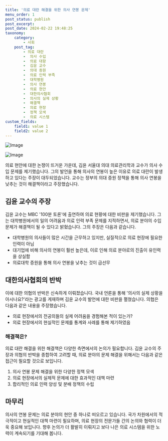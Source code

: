 ```yaml
---
title: '의료 대란 해결을 위한 의사 연봉 문제'
menu_order: 1
post_status: publish
post_excerpt: 
post_date: 2024-02-22 19:48:25
taxonomy:
    category:
        - 사회
    post_tag:
        - 의료 대란
        -  의사 수입
        -  의료 대항
        -  김윤 교수
        -  의대 증원
        -  의료 인력 부족
        -  대학병원
        -  의사 연봉
        -  의료 현안
        -  대한의사협회
        -  의사의 실제 상황
        -  해결책
        -  의료 현장
        -  정책 모색
        -  의료 시스템
custom_fields:
    field1: value 1
    field2: value 2
---
```


![Image](https://imgnews.pstatic.net/image/277/2024/02/21/0005382875_001_20240222094404023.png?type=w647)

![Image](https://imgnews.pstatic.net/image/277/2024/02/21/0005382875_002_20240222094404067.jpeg?type=w647)

의료 현안에 대한 논쟁이 뜨거운 가운데, 김윤 서울대 의대 의료관리학과 교수가 의사 수입 문제를 제기했습니다. 그의 발언을 통해 의사의 연봉이 높은 이유로 의료 대란이 발생하고 있다는 주장이 대두되었습니다. 교수는 정부의 의대 증원 정책을 통해 의사 연봉을 낮추는 것이 해결책이라고 주장했습니다.
## 김윤 교수의 주장
김윤 교수는 MBC '100분 토론'에 출연하여 의료 현황에 대한 비판을 제기했습니다. 그는 대학병원에서의 일의 어려움과 의료 인력 부족 문제를 지적하면서, 의료 분야의 수입 문제가 해결책이 될 수 있다고 밝혔습니다. 그의 주장은 다음과 같습니다.
- 대학병원의 의사들이 많은 시간을 근무하고 있지만, 실질적으로 의료 현장에 필요한 인력이 아님
- 대기업에 비해 의사의 연봉이 훨씬 높은데, 이로 인해 의료 분야로의 진출이 유인력을 상실함
- 의료대학 증원을 통해 의사 연봉을 낮추는 것이 급선무
## 대한의사협회의 반박
이에 대한 의협의 반박은 신속하게 이뤄졌습니다. 국내 언론을 통해 '의사의 실제 상황을 아시나요?'라는 광고를 게재하며 김윤 교수의 발언에 대한 비판을 펼쳤습니다. 의협은 다음과 같은 내용을 주장했습니다.
- 의료 현장에서의 전공의들의 실제 어려움을 경험해본 적이 있는가?
- 의료 현장에서의 현실적인 문제를 통계와 사례를 통해 제기하였음
### 해결책은?
의료 대란 해결을 위한 해결책은 다양한 측면에서의 논의가 필요합니다. 김윤 교수의 주장과 의협의 반박을 종합하여 고려할 때, 의료 분야의 문제 해결을 위해서는 다음과 같은 접근이 필요할 것으로 보입니다.
1. 의사 연봉 문제 해결을 위한 다양한 정책 모색
2. 의료 현장에서의 실제적 문제에 대한 효과적인 대책 마련
3. 합리적인 의료 인력 양성 및 분배 정책의 수립
## 마무리
의사의 연봉 문제는 의료 분야의 현안 중 하나로 떠오르고 있습니다. 국가 차원에서의 적극적이고 현실적인 대책 마련이 필요하며, 의료 현장의 전문가들 간의 논의와 협력이 더욱 중요해 보입니다. 향후 논의가 더 활발히 이뤄지고 보다 나은 의료 시스템을 위한 노력이 계속되기를 기대해 봅니다.
